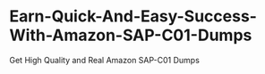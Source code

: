 # Earn-Quick-And-Easy-Success-With-Amazon-SAP-C01-Dumps
Get High Quality and Real Amazon SAP-C01 Dumps
